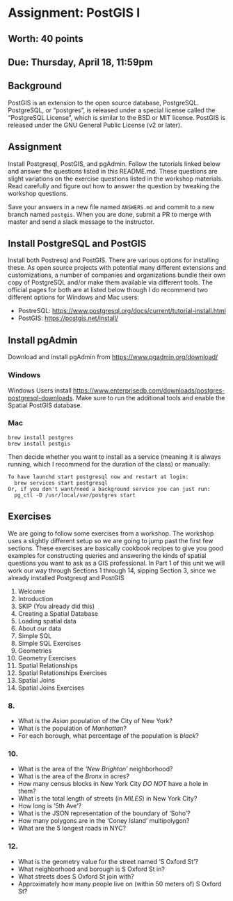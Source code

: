 # Assignment: PostGIS I
## Worth: 40 points
## Due: Thursday, April 18, 11:59pm

## Background
PostGIS is an extension to the open source database, PostgreSQL. PostgreSQL, or “postgres”, is released under a special license called the “PostgreSQL License”, which is similar to the BSD or MIT license. PostGIS is released under the GNU General Public License (v2 or later).

## Assignment
Install Postgresql, PostGIS, and pgAdmin. Follow the tutorials linked below and answer the questions listed in this README.md.
These questions are slight variations on the exercise questions listed in the workshop materials. Read carefully
and figure out how to answer the question by tweaking the workshop questions.

Save your answers in a new file named `ANSWERS.md` and commit to a new branch named `postgis`. When you are done, submit a PR to merge with master and send a slack message to the instructor. 

## Install PostgreSQL and PostGIS

Install both Postresql and PostGIS. There are various options for installing these. As open source projects with 
potential many different extensions and customizations, a number of companies and organizations bundle their
own copy of PostgreSQL and/or make them available via different tools. The official pages for both are at listed below
though I do recommend two different options for Windows and Mac users:

- PostreSQL: https://www.postgresql.org/docs/current/tutorial-install.html
- PostGIS: https://postgis.net/install/

## Install pgAdmin 
Download and install pgAdmin from https://www.pgadmin.org/download/

### Windows
Windows Users install https://www.enterprisedb.com/downloads/postgres-postgresql-downloads. Make sure to run 
the additional tools and enable the Spatial PostGIS database.

### Mac
```
brew install postgres
brew install postgis
```
Then decide whether you want to install as a service (meaning it is always running, which I recommend for the duration 
of the class) or manually:
```
To have launchd start postgresql now and restart at login:
  brew services start postgresql
Or, if you don't want/need a background service you can just run:
  pg_ctl -D /usr/local/var/postgres start
```

## Exercises
We are going to follow some exercises from a workshop. The workshop uses a slightly different setup so we are going to jump
past the first few sections. These exercises are basically cookbook recipes to give you good examples for constructing
queries and answering the kinds of spatial questions you want to ask as a GIS professional. In Part 1 of this unit we will 
work our way through Sections 1 through 14, sipping Section 3, since we already installed Postgresql and PostGIS

1. Welcome
2. Introduction
3. SKIP (You already did this)
4. Creating a Spatial Database
5. Loading spatial data
6. About our data
7. Simple SQL
8. Simple SQL Exercises
9. Geometries
10. Geometry Exercises
11. Spatial Relationships
12. Spatial Relationships Exercises
13. Spatial Joins
14. Spatial Joins Exercises

### 8.
- What is the *Asian* population of the City of New York?
- What is the population of *Manhattan*?
- For each borough, what percentage of the population is *black*?

### 10.
- What is the area of the *‘New Brighton’* neighborhood?
- What is the area of the *Bronx* in acres?
- How many census blocks in New York City *DO NOT* have a hole in them?
- What is the total length of streets (in *MILES*) in New York City?
- How long is ‘5th Ave’?
- What is the JSON representation of the boundary of ‘Soho’?
- How many polygons are in the ‘Coney Island’ multipolygon?
- What are the 5 longest roads in NYC?

### 12.
- What is the geometry value for the street named ‘S Oxford St’?
- What neighborhood and borough is S Oxford St in?
- What streets does S Oxford St join with?
- Approximately how many people live on (within 50 meters of) S Oxford St?





